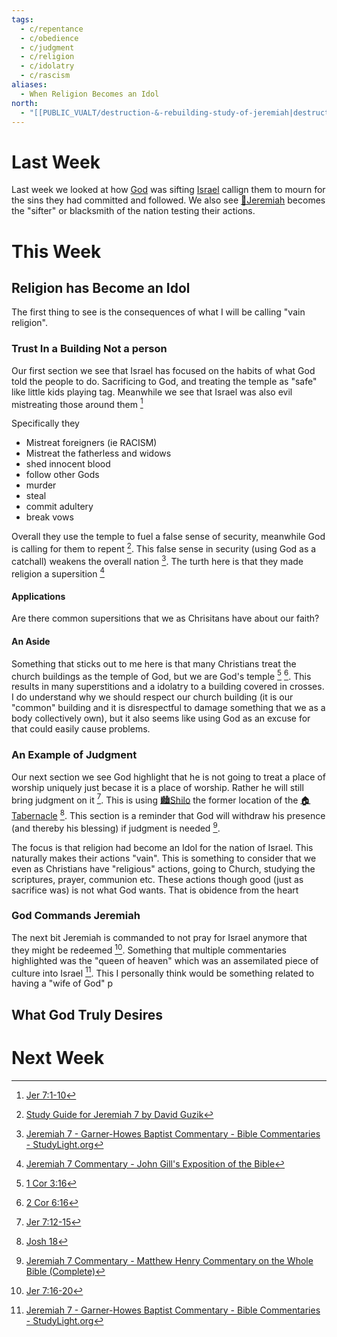 ```yaml
---
tags:
  - c/repentance
  - c/obedience
  - c/judgment
  - c/religion
  - c/idolatry
  - c/rascism
aliases:
  - When Religion Becomes an Idol
north:
  - "[[PUBLIC_VUALT/destruction-&-rebuilding-study-of-jeremiah|destruction-&-rebuilding-study-of-jeremiah]]"
---
```

[^guzik]: [Study Guide for Jeremiah 7 by David Guzik](https://www.blueletterbible.org/comm/guzik_david/study-guide/jeremiah/jeremiah-7.cfm)
[^garner-howes]: [Jeremiah 7 - Garner-Howes Baptist Commentary - Bible Commentaries - StudyLight.org](https://www.studylight.org/commentaries/eng/ghb/jeremiah-7.html)
[^matthew-poole]: [Jeremiah 7 Matthew Poole's Commentary](https://biblehub.com/commentaries/poole/jeremiah/7.htm)
[^ellicott]: [Jeremiah 7 Ellicott's Commentary for English Readers](https://biblehub.com/commentaries/ellicott/jeremiah/7.htm)
[^john-gill]: [Jeremiah 7 Commentary - John Gill's Exposition of the Bible](https://www.biblestudytools.com/commentaries/gills-exposition-of-the-bible/jeremiah-7/)
[^metthew-henry]: [Jeremiah 7 Commentary - Matthew Henry Commentary on the Whole Bible (Complete)](https://www.biblestudytools.com/commentaries/matthew-henry-complete/jeremiah/7.html)
[^enduring-word]: [Enduring Word Bible Commentary Jeremiah Chapter 6](https://enduringword.com/bible-commentary/jeremiah-6/)

# Last Week
Last week we looked at how [God](God.md) was sifting [Israel](%F0%9F%8F%99%EF%B8%8F%F0%9F%8F%99%EF%B8%8FNation%20of%20Israel.md) callign them to mourn for the sins they had committed and followed. We also see [🧑Jeremiah](%F0%9F%A7%91Jeremiah.md) becomes the "sifter" or blacksmith of the nation testing their actions.
# This Week
[^m1]: [Jer 7:1-10](Jer%207.md)
[^m2]: [Jer 7:12-15](Jer%207.md)
[^m3]: [Jer 7:16-20](Jer%207.md)
[^m4]: [Jer 7:21-26](Jer%207.md)
[^m5]: [Jer 7:27-32](Jer%207.md)
Today we see what happens when religion itself becomes an Idol like it did for the nation of Israel. Something interesting to consider is that Christianity thorugh we like to say is a "relationship not a religion" truthfully is a religion. This being said it is a religion based on a relationship with God. I am going to talk about toward the end what God desires out of us and this is a important consideration to pull in.
## Religion has Become an Idol
The first thing to see is the consequences of what I will be calling "vain religion".

### Trust In a Building Not a person
Our first section we see that Israel has focused on the habits of what God told the people to do. Sacrificing to God, and treating the temple as "safe" like little kids playing tag. Meanwhile we see that Israel was also evil mistreating those around them [^m1]

Specifically they
- Mistreat foreigners (ie RACISM)
- Mistreat the fatherless and widows
- shed innocent blood
- follow other Gods
- murder
- steal
- commit adultery
- break vows

Overall they use the temple to fuel a false sense of security, meanwhile God is calling for them to repent [^guzik]. This false sense in security (using God as a catchall) weakens the overall nation [^garner-howes]. The turth here is that they made religion a supersition [^john-gill]

#### Applications
Are there common supersitions that we as Chrisitans have about our faith?

#### An Aside
Something that sticks out to me here is that many Christians treat the church buildings as the temple of God, but we are God's temple [^b1] [^b2]. This results in many superstitions and a idolatry to a building covered in crosses. I do understand why we should respect our church building (it is our "common" building and it is disrespectful to damage something that we as a body collectively own), but it also seems like using God as an excuse for that could easily cause problems. 

[^b1]: [1 Cor 3:16](1%20Cor%203.md)
[^b2]: [2 Cor 6:16](2%20Cor%206.md)

### An Example of Judgment
Our next section we see God highlight that he is not going to treat a place of worship uniquely just becase it is a place of worship. Rather he will still bring judgment on it [^m2]. This is using [🏙️Shilo](%F0%9F%8F%99%EF%B8%8FShilo.md) the former location of the [🏠Tabernacle](%F0%9F%8F%A0Tabernacle.md) [^b3]. This section is a reminder that God will withdraw his presence (and thereby his blessing) if judgment is needed [^metthew-henry]. 

The focus is that religion had become an Idol for the nation of Israel. This naturally makes their actions "vain". This is something to consider that we even as Christians have "religious" actions, going to Church, studying the scriptures, prayer, communion etc. These actions though good (just as sacrifice was) is not what God wants. That is obidence from the heart
[^b3]: [Josh 18](Josh%2018.md)

### God Commands Jeremiah
The next bit Jeremiah is commanded to not pray for Israel anymore that they might be redeemed [^m3]. Something that multiple commentaries highlighted was the "queen of heaven" which was an assemilated piece of culture into Israel [^garner-howes]. This I personally think would be something related to having a "wife of God" p
## What God Truly Desires


# Next Week